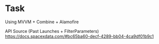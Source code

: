 # Task

Using MVVM + Combine + Alamofire

API Source
(Past Launches + FilterParameters)
https://docs.spacexdata.com/#bc65ba60-decf-4289-bb04-4ca9df01b9c1


